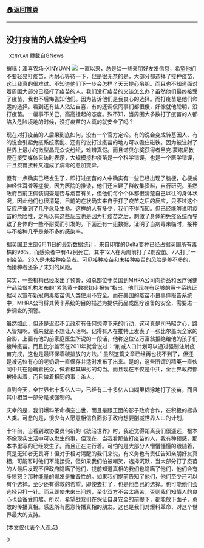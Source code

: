 ###  [:house:返回首頁](https://github.com/ourhimalayas/txt)
---

## 没打疫苗的人就安全吗
` XINYUAN` [轉載自GNews](https://gnews.org/zh-hans/1339800/)

撰稿：澳喜农场-XINYUAN
![]()![](https://gnews-media-offload.s3.amazonaws.com/wp-content/uploads/2021/06/21175328/image0-19.jpeg)
一直以来，总是给一些亲朋好友发信息，希望他们不要轻易打疫苗，再耐心等待一下，但是很无奈的是，大部分都选择了接种疫苗，这让我真的很难过。不知道他们下一步会怎样？天天提心吊胆。而且也不知道面对着周围大部分已经打了疫苗的人，我们没打疫苗的又该怎么办？虽然他们最终接受了疫苗，我也不后悔告知他们。因为告诉他们是我良心的选择。而打疫苗是他们命运的选择。看到还有些人沾沾自喜，有的还调侃同事们都很傻，好像就他聪明，没打疫苗。一幅事不关己，高高挂起的态度。殊不知，当周围大多数打了疫苗的人都陷入危险境地的时候，没打疫苗的人真的就安全了吗？

现在对打疫苗的人后果到底如何，没有一个官方定论。有的说会变成转基因人、有的说会引起免疫系统紊乱、还有的说打过疫苗的地方可以吸住磁铁。因为被注射了世界上最小的微型晶元众说纷纭，难辨真假。而且诺贝尔奖获得者吕克.蒙塔尼教授在接受媒体采访时表示，大规模接种疫苗是一个科学错误，也是一个医学错误，并且疫苗接种又造成了病毒的愈加变异。

但有一点确实已经发生了，即打过疫苗的人中确实有一些已经出现了脑梗，心梗或神经性耳聋等症状，因为医院的推诿，他们还自建了群收集资料，自行研究。虽然政府目前正假装调查是否与疫苗有关，但他们每个个体都很清楚自己以往的身体状况，因此他们也很清楚，目前的症状确实来自于打了疫苗之后的反应，只不过这个反应严重到了几乎危及生命。这样的人有多少，我们不得而知。但已经能够说明疫苗的危险性，之所以有这些反应也是因为打疫苗之后，刺激了身体的免疫系统而导致了身体的一些不耐受而引发的。下面还有一组数据，证明了当病毒来临时，接种与不接种几乎是差不多的感染率。

据英国卫生部6月11日的最新数据统计，来自印度的Delta变种已经占据英国所有毒株的96%，而感染者中有42例死亡，其中12人在两周前打了2剂疫苗。7人打了一剂疫苗。23人是未接种疫苗者。可见接种疫苗和未接种疫苗的风险是差不多的，而接种者还多了未知的风险。

其实，一些机构已经发出了预警，如总部位于英国到MHRA公司向药品和医疗保健产品监督机构发布的“紧急黄卡数据初步报告”指出，他们现在有足够的黄卡系统证据可以宣布新冠病毒疫苗供人类使用不安全。而在美国的疫苗不良事件报告系统中，MHRA公司将其黄卡系统的目的描述为提供药品或医疗设备的安全，需要进一步调查的预警。

虽然如此，但还是迟迟不见政府有任何想停下来的行动，这可真是司马昭之心，路人皆知啊。看来就是不想让人活啊。记得有人在推特上发表了一张比尔盖茨全家的合影，上面有他的前家庭医生所说的一段话，他称这位亿万富翁拒绝给他的孩子们接种疫苗。而且比尔盖茨在2011年就曾说过：“削减人口计划可以通过强制注射疫苗完成，这也是最环保零碳排放的方法。”  虽然这篇文章已经再也找不到了，但还是被这位有心的老奶奶一直保存并适时发布了出来。是的，这些所谓的精英一直伙同中共在隐瞒着民众，做着极其卑劣的勾当。而且现在不仅是中共，全世界政府都被操纵着，而且做着相同的事：杀人。

直到今天，全世界七十多亿人中，已经有二十多亿人口糊里糊涂地打了疫苗，而且其中相当一部分是被强制的。

庆幸的是，我们爆料革命横空出世，而且是跟正面的影子政府合作，在积极的拯救人类。可悲的是，很少有人愿意相信负面影子政府想要削减世界人口的计划，

十年前，当看到政协委员何新的《统治世界》时，我还觉得距离我们很遥远，根本不像现实生活中可以发生的事，但现在，当我看那些打疫苗的人，我有种预感，那本书里写的已经发生了。而且正在进行着。可怕的是大部分人懵懵懂懂的跟随着，真是无知者无畏呀！但对于相对清醒的我们来说，有义务也有责任告知亲朋好友真相，可能暂时他们不能接受，但如果我们怕被嘲笑，选择沉默，当大部分打了疫苗的人最后发现不但政府隐瞒了他们，提前知道真相的我们也隐瞒了他们，他们会有多愤怒？那种能量的爆发是摧毁性的。如果我们提前告知了他们，他们至少还可以有个选择。至少还有得救的希望。即使去打了，也是他自己的选择。也可能他们会选择只打一针。而且即使未来出问题，至少双方不会太痛苦，否则我们知情人的良心也会备受煎熬。所以，希望战友们在保证自身安全的前提下，都能放下面子，勇敢的传播真相。感恩所有愿意传播真相的朋友。这也是我们对爆料革命，对这个世界最大的支持。

(本文仅代表个人观点)

0
